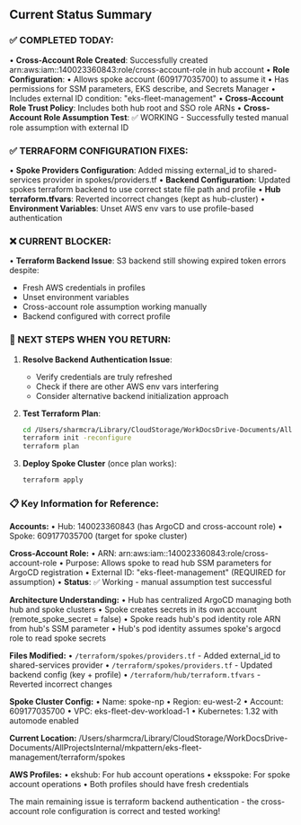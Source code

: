 ## Current Status Summary

### ✅ COMPLETED TODAY:
• **Cross-Account Role Created**: Successfully created arn:aws:iam::140023360843:role/cross-account-role in hub account
• **Role Configuration**: 
  • Allows spoke account (609177035700) to assume it
  • Has permissions for SSM parameters, EKS describe, and Secrets Manager
  • Includes external ID condition: "eks-fleet-management"
• **Cross-Account Role Trust Policy**: Includes both hub root and SSO role ARNs
• **Cross-Account Role Assumption Test**: ✅ WORKING - Successfully tested manual role assumption with external ID

### ✅ TERRAFORM CONFIGURATION FIXES:
• **Spoke Providers Configuration**: Added missing external_id to shared-services provider in spokes/providers.tf
• **Backend Configuration**: Updated spokes terraform backend to use correct state file path and profile
• **Hub terraform.tfvars**: Reverted incorrect changes (kept as hub-cluster)
• **Environment Variables**: Unset AWS env vars to use profile-based authentication

### ❌ CURRENT BLOCKER:
• **Terraform Backend Issue**: S3 backend still showing expired token errors despite:
  - Fresh AWS credentials in profiles
  - Unset environment variables  
  - Cross-account role assumption working manually
  - Backend configured with correct profile

### 🔄 NEXT STEPS WHEN YOU RETURN:

1. **Resolve Backend Authentication Issue**:
   - Verify credentials are truly refreshed
   - Check if there are other AWS env vars interfering
   - Consider alternative backend initialization approach

2. **Test Terraform Plan**:
   ```bash
   cd /Users/sharmcra/Library/CloudStorage/WorkDocsDrive-Documents/AllProjectsInternal/mkpattern/eks-fleet-management/terraform/spokes
   terraform init -reconfigure
   terraform plan
   ```

3. **Deploy Spoke Cluster** (once plan works):
   ```bash
   terraform apply
   ```

### 📋 Key Information for Reference:

**Accounts:**
• Hub: 140023360843 (has ArgoCD and cross-account role)
• Spoke: 609177035700 (target for spoke cluster)

**Cross-Account Role:**
• ARN: arn:aws:iam::140023360843:role/cross-account-role
• Purpose: Allows spoke to read hub SSM parameters for ArgoCD registration
• External ID: "eks-fleet-management" (REQUIRED for assumption)
• **Status**: ✅ Working - manual assumption test successful

**Architecture Understanding:**
• Hub has centralized ArgoCD managing both hub and spoke clusters
• Spoke creates secrets in its own account (remote_spoke_secret = false)
• Spoke reads hub's pod identity role ARN from hub's SSM parameter
• Hub's pod identity assumes spoke's argocd role to read spoke secrets

**Files Modified:**
• `/terraform/spokes/providers.tf` - Added external_id to shared-services provider
• `/terraform/spokes/providers.tf` - Updated backend config (key + profile)
• `/terraform/hub/terraform.tfvars` - Reverted incorrect changes

**Spoke Cluster Config:**
• Name: spoke-np
• Region: eu-west-2
• Account: 609177035700
• VPC: eks-fleet-dev-workload-1
• Kubernetes: 1.32 with automode enabled

**Current Location:** /Users/sharmcra/Library/CloudStorage/WorkDocsDrive-Documents/AllProjectsInternal/mkpattern/eks-fleet-management/terraform/spokes

**AWS Profiles:**
• ekshub: For hub account operations
• eksspoke: For spoke account operations
• Both profiles should have fresh credentials

The main remaining issue is terraform backend authentication - the cross-account role configuration is correct and tested working!

